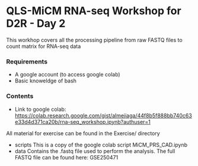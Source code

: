 # QLS-MiCM RNA-seq Workshop for D2R - Day 2


This workhop covers all the processing pipeline from raw FASTQ files to count matrix for RNA-seq data

### Requirements

- A google account (to access google colab)
- Basic knoweldge of bash 

### Contents

- Link to google colab: https://colab.research.google.com/gist/almejiaga/44f8b5f888bb740c63e33d4d371ca20b/rna-seq_workshop.ipynb?authuser=1

All material for exercise can be found in the Exercise/ directory

- scripts
This is a copy of the google colab script MiCM_PRS_CAD.ipynb
- data
Contains the .fastq file used to perform the analysis. The full FASTQ file can be found here: GSE250471

